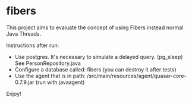 # fibers

This project aims to evaluate the concept of using Fibers instead normal Java Threads.

Instructions after run: 
- Use postgres. It's necessary to simulate a delayed query. (pg_sleep) See PersonRepository.java
- Configure a database called: fibers (you can destroy it after tests)
- Use the agent that is in path: /src/main/resources/agent/quasar-core-0.7.9.jar (run with javaagent)

Enjoy!
